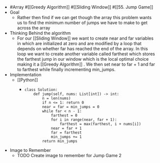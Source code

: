 - #Array #[[Greedy Algorithm]] #[[Sliding Window]] #[[55. Jump Game]]
- Goal
	- Rather then find if we can get though the array this problem wants us to find the minimum number of jumps we have to make to get across the array
- Thinking Behind the algorithm
	- For our [[Sliding Window]] we want to create near and far variables in which are initialized at zero and are modified by a loop that depends on whether far has reached the end of the array. In this loop we want to create another variable called farthest which stores the farthest jump in our window which is the local optimal choice making it a [[Greedy Algorithm]] . We then set near to far + 1 and far to farthest while finally incrementing min_jumps.
- Implementation
	- [[Python]]
		- ```
		  class Solution:
		      def jump(self, nums: List[int]) -> int:
		          n = len(nums)
		          if n <= 1: return 0
		          near = far = min_jumps = 0
		          while far < n - 1:
		              farthest = 0
		              for i in range(near, far + 1):
		                  farthest = max(farthest, i + nums[i])
		              near = far + 1
		              far = farthest
		              min_jumps += 1
		          return min_jumps
		  
		  ```
- Image to Remember
	- TODO Create image to remember for Jump Game 2